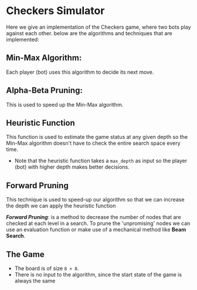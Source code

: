 # Checkers Simulator
Here we give an implementation of the Checkers game, where two bots play against each other.
below are the algorithms and techniques that are implemented:

## Min-Max Algorithm:
Each player (bot) uses this algorithm to decide its next move.

## Alpha-Beta Pruning:
This is used to speed up the Min-Max algorithm.

## Heuristic Function
This function is used to estimate the game status at any given depth so the Min-Max algorithm doesn't have to check the entire search space every time.
- Note that the heuristic function takes a `max_depth` as input so the player (bot) with higher depth makes better decisions.

## Forward Pruning
This technique is used to speed-up our algorithm so that we can increase the depth we can apply the heuristic function

***Forward Pruning***: is a method to decrease the number of nodes that are checked at each level in a search.
To prune the 'unpromising' nodes we can use an evaluation function or make use of a mechanical method like **Beam Search**.

## The Game
- The board is of size `8 × 8`.
- There is no input to the algorithm, since the start state of the game is always the same
